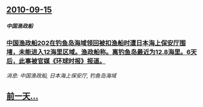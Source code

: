 ## [2010-09-15](/news/2010/09/15/index.md)

##### 中国渔政船
### [ 中国渔政船202在钓鱼岛海域领回被扣渔船时遭日本海上保安厅围堵，未能进入12海里区域。渔政船称。离钓鱼岛最近为12.8海里。6天后，此事被官媒《环球时报》报道。](/news/2010/09/15/中国渔政船202在钓鱼岛海域领回被扣渔船时遭日本海上保安厅围堵-未能进入12海里区域-渔政船称-离钓鱼岛最近为128.md)
_消息: 中国渔政船, 日本海上保安厅, 钓鱼岛海域_

## [前一天...](/news/2010/09/14/index.md)

